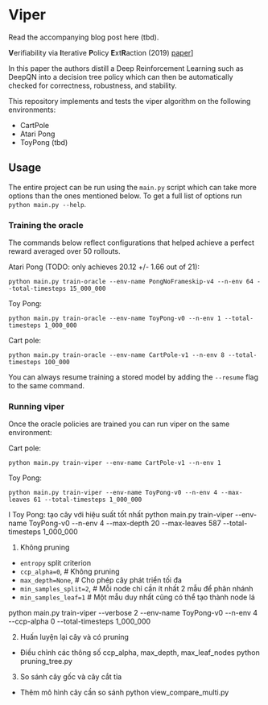 # Viper

Read the accompanying blog post here (tbd).

**V**erifiability via **I**terative **P**olicy **E**xt**R**action (2019) [paper](https://arxiv.org/abs/1805.08328)]

In this paper the authors distill a Deep Reinforcement Learning such as DeepQN into a decision tree policy which can
then be automatically checked for correctness, robustness, and stability.

This repository implements and tests the viper algorithm on the following environments:

- CartPole
- Atari Pong
- ToyPong (tbd)

## Usage

The entire project can be run using the `main.py` script which can take more options than the ones mentioned below.
To get a full list of options run `python main.py --help`.

### Training the oracle

The commands below reflect configurations that helped achieve a perfect reward averaged over 50 rollouts.

Atari Pong (TODO: only achieves 20.12 +/- 1.66 out of 21):

```
python main.py train-oracle --env-name PongNoFrameskip-v4 --n-env 64 --total-timesteps 15_000_000
```

Toy Pong:

```
python main.py train-oracle --env-name ToyPong-v0 --n-env 1 --total-timesteps 1_000_000
```

Cart pole:

```
python main.py train-oracle --env-name CartPole-v1 --n-env 8 --total-timesteps 100_000
```

You can always resume training a stored model by adding the `--resume` flag to the same command.

### Running viper

Once the oracle policies are trained you can run viper on the same environment:

Cart pole:
```
python main.py train-viper --env-name CartPole-v1 --n-env 1
```

Toy Pong:
```
python main.py train-viper --env-name ToyPong-v0 --n-env 4 --max-leaves 61 --total-timesteps 1_000_000
```

I 
Toy Pong: tạo cây với hiệu suất tốt nhất
python main.py train-viper --env-name ToyPong-v0 --n-env 4 --max-depth 20  --max-leaves 587 --total-timesteps 1_000_000 

1. Không pruning
- `entropy` split criterion
- `ccp_alpha=0`,  # Không pruning
- `max_depth=None`,  # Cho phép cây phát triển tối đa
- `min_samples_split=2`,  # Mỗi node chỉ cần ít nhất 2 mẫu để phân nhánh
- `min_samples_leaf=1`  # Một mẫu duy nhất cũng có thể tạo thành node lá
    
python main.py train-viper --verbose 2 --env-name ToyPong-v0 --n-env 4 --ccp-alpha 0 --total-timesteps 1_000_000 

2. Huấn luyện lại cây và có pruning
- Điều chỉnh các thông số ccp_alpha, max_depth, max_leaf_nodes
python pruning_tree.py

3. So sánh cây gốc và cây cắt tỉa
- Thêm mô hình cây cần so sánh
python view_compare_multi.py

